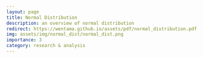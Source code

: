```yaml
---
layout: page
title: Normal Distribution
description: an overview of normal distribution
redirect: https://wentama.github.io/assets/pdf/normal_distribution.pdf
img: assets/img/normal_dist/normal_dist.png
importance: 3
category: research & analysis
---
```

